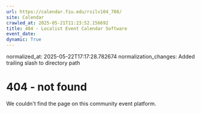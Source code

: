 ```yaml
---
url: https://calendar.fiu.edu/rsilv104_708/
site: Calendar
crawled_at: 2025-05-21T11:23:52.156692
title: 404 - Localist Event Calendar Software
event_date: 
dynamic: True
---
```

normalized_at: 2025-05-22T17:17:28.782674
normalization_changes: Added trailing slash to directory path

# 404 - not found
We couldn't find the page on this community event platform.
